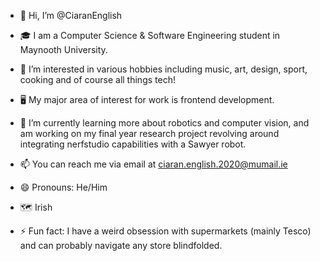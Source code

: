- 👋 Hi, I’m @CiaranEnglish

- :mortar_board: I am a Computer Science & Software Engineering student in Maynooth University.
- 👀 I’m interested in various hobbies including music, art, design, sport, cooking and of course all things tech!
- :desktop_computer: My major area of interest for work is frontend development.
- 🌱 I’m currently learning more about robotics and computer vision, and am working on my final year research project revolving around integrating nerfstudio capabilities with a Sawyer robot.
- 📫 You can reach me via email at ciaran.english.2020@mumail.ie
- 😄 Pronouns: He/Him
- :world_map: Irish
- ⚡ Fun fact: I have a weird obsession with supermarkets (mainly Tesco) and can probably navigate any store blindfolded.

<!---
CiaranEnglish/CiaranEnglish is a ✨ special ✨ repository because its `README.md` (this file) appears on your GitHub profile.
You can click the Preview link to take a look at your changes.
--->
